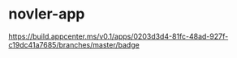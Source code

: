 # novler-app
https://build.appcenter.ms/v0.1/apps/0203d3d4-81fc-48ad-927f-c19dc41a7685/branches/master/badge
